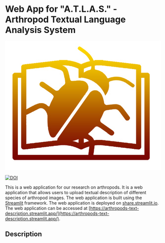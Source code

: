 
# Web App for "A.T.L.A.S." - Arthropod Textual Language Analysis System
![logo](https://raw.githubusercontent.com/thebooort/arthropods-webapp/main/images/logobicho.png)

[![DOI](https://zenodo.org/badge/DOI/10.5281/zenodo.8089482.svg)](https://doi.org/10.5281/zenodo.8089482)


This is a web application for our research on arthropods. It is a web application that allows users to upload textual description of different species of arthropod images. The web application is built using the [Streamlit](https://streamlit.io/) framework. The web application is deployed on [share.streamlit.io](https://share.streamlit.io/). The web application can be accessed at [https://arthropods-text-description.streamlit.app/](https://arthropods-text-description.streamlit.app/).




## Description


